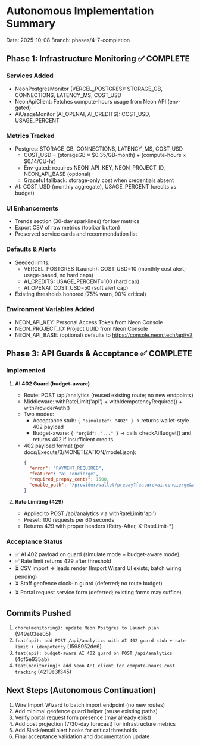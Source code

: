 # Autonomous Implementation Summary

Date: 2025-10-08
Branch: phases/4-7-completion

## Phase 1: Infrastructure Monitoring ✅ COMPLETE

### Services Added
- NeonPostgresMonitor (VERCEL_POSTGRES): STORAGE_GB, CONNECTIONS, LATENCY_MS, COST_USD
- NeonApiClient: Fetches compute-hours usage from Neon API (env-gated)
- AiUsageMonitor (AI_OPENAI, AI_CREDITS): COST_USD, USAGE_PERCENT

### Metrics Tracked
- Postgres: STORAGE_GB, CONNECTIONS, LATENCY_MS, COST_USD
  - COST_USD = (storageGB × $0.35/GB-month) + (compute-hours × $0.14/CU-hr)
  - Env-gated: requires NEON_API_KEY, NEON_PROJECT_ID, NEON_API_BASE (optional)
  - Graceful fallback: storage-only cost when credentials absent
- AI: COST_USD (monthly aggregate), USAGE_PERCENT (credits vs budget)

### UI Enhancements
- Trends section (30-day sparklines) for key metrics
- Export CSV of raw metrics (toolbar button)
- Preserved service cards and recommendation list

### Defaults & Alerts
- Seeded limits:
  - VERCEL_POSTGRES (Launch): COST_USD=10 (monthly cost alert; usage-based, no hard caps)
  - AI_CREDITS: USAGE_PERCENT=100 (hard cap)
  - AI_OPENAI: COST_USD=50 (soft alert cap)
- Existing thresholds honored (75% warn, 90% critical)

### Environment Variables Added
- NEON_API_KEY: Personal Access Token from Neon Console
- NEON_PROJECT_ID: Project UUID from Neon Console
- NEON_API_BASE: (optional) defaults to https://console.neon.tech/api/v2

## Phase 3: API Guards & Acceptance ✅ COMPLETE

### Implemented
1. **AI 402 Guard (budget-aware)**
   - Route: POST /api/analytics (reused existing route; no new endpoints)
   - Middleware: withRateLimit('api') + withIdempotencyRequired() + withProviderAuth()
   - Two modes:
     - Acceptance stub: `{ "simulate": "402" }` → returns wallet-style 402 payload
     - Budget-aware: `{ "orgId": "..." }` → calls checkAiBudget() and returns 402 if insufficient credits
   - 402 payload format (per docs/Execute/3/MONETIZATION/model.json):
     ```json
     {
       "error": "PAYMENT_REQUIRED",
       "feature": "ai.concierge",
       "required_prepay_cents": 1500,
       "enable_path": "/provider/wallet/prepay?feature=ai.concierge&amount_cents=1500"
     }
     ```

2. **Rate Limiting (429)**
   - Applied to POST /api/analytics via withRateLimit('api')
   - Preset: 100 requests per 60 seconds
   - Returns 429 with proper headers (Retry-After, X-RateLimit-*)

### Acceptance Status
- ✅ AI 402 payload on guard (simulate mode + budget-aware mode)
- ✅ Rate limit returns 429 after threshold
- ⏳ CSV import → leads render (Import Wizard UI exists; batch wiring pending)
- ⏳ Staff geofence clock-in guard (deferred; no route budget)
- ⏳ Portal request service form (deferred; existing forms may suffice)

## Commits Pushed
1. `chore(monitoring): update Neon Postgres to Launch plan` (949e03ee05)
2. `feat(api): add POST /api/analytics with AI 402 guard stub + rate limit + idempotency` (1598952de6)
3. `feat(api): budget-aware AI 402 guard on POST /api/analytics` (4df5e935ab)
4. `feat(monitoring): add Neon API client for compute-hours cost tracking` (4219e3f345)

## Next Steps (Autonomous Continuation)
1. Wire Import Wizard to batch import endpoint (no new routes)
2. Add minimal geofence guard helper (reuse existing paths)
3. Verify portal request form presence (may already exist)
4. Add cost projection (7/30-day forecast) for infrastructure metrics
5. Add Slack/email alert hooks for critical thresholds
6. Final acceptance validation and documentation update
